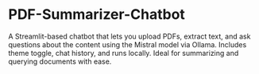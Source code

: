 # PDF-Summarizer-Chatbot
A Streamlit-based chatbot that lets you upload PDFs, extract text, and ask questions about the content using the Mistral model via Ollama. Includes theme toggle, chat history, and runs locally. Ideal for summarizing and querying documents with ease.
